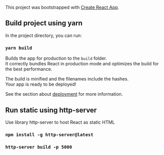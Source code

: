 This project was bootstrapped with [Create React App](https://github.com/facebook/create-react-app).

## Build project using yarn

In the project directory, you can run:

### `yarn build`

Builds the app for production to the `build` folder.<br />
It correctly bundles React in production mode and optimizes the build for the best performance.

The build is minified and the filenames include the hashes.<br />
Your app is ready to be deployed!

See the section about [deployment](https://facebook.github.io/create-react-app/docs/deployment) for more information.

## Run static using http-server
Use library http-server to host React as static HTML 
### `npm install -g http-server@latest`
### `http-server build -p 5000`
